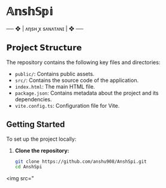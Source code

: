 # 𝔸𝕟𝕤𝕙𝕊𝕡𝕚

── ❖ | ᴧηsʜ ꭙ sᴧɴᴧᴛᴧɴɪ | ❖ ──

## 𝗣𝗿𝗼𝗷𝗲𝗰𝘁 𝗦𝘁𝗿𝘂𝗰𝘁𝘂𝗿𝗲

The repository contains the following key files and directories:

- `public/`: Contains public assets.
- `src/`: Contains the source code of the application.
- `index.html`: The main HTML file.
- `package.json`: Contains metadata about the project and its dependencies.
- `vite.config.ts`: Configuration file for Vite.

## Getting Started

To set up the project locally:

1. **Clone the repository:**

   ```bash
   git clone https://github.com/anshu908/AnshSpi.git
   cd AnshSpi

<img src="
